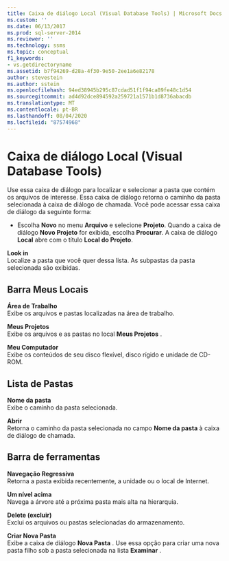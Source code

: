 ```yaml
---
title: Caixa de diálogo Local (Visual Database Tools) | Microsoft Docs
ms.custom: ''
ms.date: 06/13/2017
ms.prod: sql-server-2014
ms.reviewer: ''
ms.technology: ssms
ms.topic: conceptual
f1_keywords:
- vs.getdirectoryname
ms.assetid: b7f94269-d28a-4f30-9e50-2ee1a6e82178
author: stevestein
ms.author: sstein
ms.openlocfilehash: 94ed38945b295c87cdad51f1f94ca89fe48c1d54
ms.sourcegitcommit: ad4d92dce894592a259721a1571b1d8736abacdb
ms.translationtype: MT
ms.contentlocale: pt-BR
ms.lasthandoff: 08/04/2020
ms.locfileid: "87574968"
---
```

# <a name="location-dialog-box-visual-database-tools"></a>Caixa de diálogo Local (Visual Database Tools)
  Use essa caixa de diálogo para localizar e selecionar a pasta que contém os arquivos de interesse. Essa caixa de diálogo retorna o caminho da pasta selecionada à caixa de diálogo de chamada. Você pode acessar essa caixa de diálogo da seguinte forma:  
  
-   Escolha **Novo** no menu **Arquivo** e selecione **Projeto**. Quando a caixa de diálogo **Novo Projeto** for exibida, escolha **Procurar**. A caixa de diálogo **Local** abre com o título **Local do Projeto**.  
  
 **Look in**  
 Localize a pasta que você quer dessa lista. As subpastas da pasta selecionada são exibidas.  
  
## <a name="my-places-bar"></a>Barra Meus Locais  
 **Área de Trabalho**  
 Exibe os arquivos e pastas localizadas na área de trabalho.  
  
 **Meus Projetos**  
 Exibe os arquivos e as pastas no local **Meus Projetos** .  
  
 **Meu Computador**  
 Exibe os conteúdos de seu disco flexível, disco rígido e unidade de CD-ROM.  
  
## <a name="folder-list"></a>Lista de Pastas  
 **Nome da pasta**  
 Exibe o caminho da pasta selecionada.  
  
 **Abrir**  
 Retorna o caminho da pasta selecionada no campo **Nome da pasta** à caixa de diálogo de chamada.  
  
## <a name="toolbar"></a>Barra de ferramentas  
 **Navegação Regressiva**  
 Retorna a pasta exibida recentemente, a unidade ou o local de Internet.  
  
 **Um nível acima**  
 Navega a árvore até a próxima pasta mais alta na hierarquia.  
  
 **Delete (excluir)**  
 Exclui os arquivos ou pastas selecionadas do armazenamento.  
  
 **Criar Nova Pasta**  
 Exibe a caixa de diálogo **Nova Pasta** . Use essa opção para criar uma nova pasta filho sob a pasta selecionada na lista **Examinar** .  
  
  
